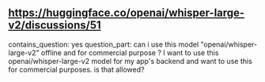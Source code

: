 ## https://huggingface.co/openai/whisper-large-v2/discussions/51

contains_question: yes
question_part:  can i use this model "openai/whisper-large-v2" offline and for commercial purpose ? I want to use this openai/whisper-large-v2 model for my app's backend and want to use this for commercial purposes. is that allowed?
